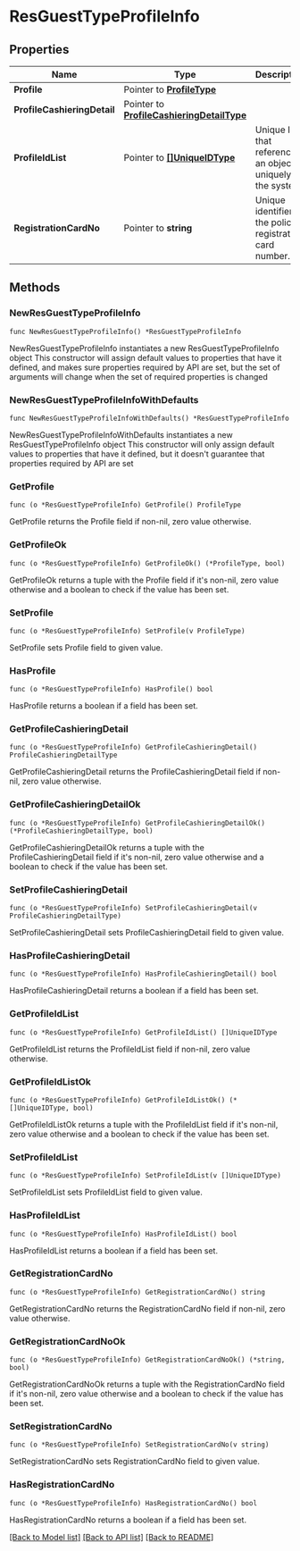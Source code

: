 # ResGuestTypeProfileInfo

## Properties

Name | Type | Description | Notes
------------ | ------------- | ------------- | -------------
**Profile** | Pointer to [**ProfileType**](ProfileType.md) |  | [optional] 
**ProfileCashieringDetail** | Pointer to [**ProfileCashieringDetailType**](ProfileCashieringDetailType.md) |  | [optional] 
**ProfileIdList** | Pointer to [**[]UniqueIDType**](UniqueIDType.md) | Unique Id that references an object uniquely in the system. | [optional] 
**RegistrationCardNo** | Pointer to **string** | Unique identifier of the police registration card number. | [optional] 

## Methods

### NewResGuestTypeProfileInfo

`func NewResGuestTypeProfileInfo() *ResGuestTypeProfileInfo`

NewResGuestTypeProfileInfo instantiates a new ResGuestTypeProfileInfo object
This constructor will assign default values to properties that have it defined,
and makes sure properties required by API are set, but the set of arguments
will change when the set of required properties is changed

### NewResGuestTypeProfileInfoWithDefaults

`func NewResGuestTypeProfileInfoWithDefaults() *ResGuestTypeProfileInfo`

NewResGuestTypeProfileInfoWithDefaults instantiates a new ResGuestTypeProfileInfo object
This constructor will only assign default values to properties that have it defined,
but it doesn't guarantee that properties required by API are set

### GetProfile

`func (o *ResGuestTypeProfileInfo) GetProfile() ProfileType`

GetProfile returns the Profile field if non-nil, zero value otherwise.

### GetProfileOk

`func (o *ResGuestTypeProfileInfo) GetProfileOk() (*ProfileType, bool)`

GetProfileOk returns a tuple with the Profile field if it's non-nil, zero value otherwise
and a boolean to check if the value has been set.

### SetProfile

`func (o *ResGuestTypeProfileInfo) SetProfile(v ProfileType)`

SetProfile sets Profile field to given value.

### HasProfile

`func (o *ResGuestTypeProfileInfo) HasProfile() bool`

HasProfile returns a boolean if a field has been set.

### GetProfileCashieringDetail

`func (o *ResGuestTypeProfileInfo) GetProfileCashieringDetail() ProfileCashieringDetailType`

GetProfileCashieringDetail returns the ProfileCashieringDetail field if non-nil, zero value otherwise.

### GetProfileCashieringDetailOk

`func (o *ResGuestTypeProfileInfo) GetProfileCashieringDetailOk() (*ProfileCashieringDetailType, bool)`

GetProfileCashieringDetailOk returns a tuple with the ProfileCashieringDetail field if it's non-nil, zero value otherwise
and a boolean to check if the value has been set.

### SetProfileCashieringDetail

`func (o *ResGuestTypeProfileInfo) SetProfileCashieringDetail(v ProfileCashieringDetailType)`

SetProfileCashieringDetail sets ProfileCashieringDetail field to given value.

### HasProfileCashieringDetail

`func (o *ResGuestTypeProfileInfo) HasProfileCashieringDetail() bool`

HasProfileCashieringDetail returns a boolean if a field has been set.

### GetProfileIdList

`func (o *ResGuestTypeProfileInfo) GetProfileIdList() []UniqueIDType`

GetProfileIdList returns the ProfileIdList field if non-nil, zero value otherwise.

### GetProfileIdListOk

`func (o *ResGuestTypeProfileInfo) GetProfileIdListOk() (*[]UniqueIDType, bool)`

GetProfileIdListOk returns a tuple with the ProfileIdList field if it's non-nil, zero value otherwise
and a boolean to check if the value has been set.

### SetProfileIdList

`func (o *ResGuestTypeProfileInfo) SetProfileIdList(v []UniqueIDType)`

SetProfileIdList sets ProfileIdList field to given value.

### HasProfileIdList

`func (o *ResGuestTypeProfileInfo) HasProfileIdList() bool`

HasProfileIdList returns a boolean if a field has been set.

### GetRegistrationCardNo

`func (o *ResGuestTypeProfileInfo) GetRegistrationCardNo() string`

GetRegistrationCardNo returns the RegistrationCardNo field if non-nil, zero value otherwise.

### GetRegistrationCardNoOk

`func (o *ResGuestTypeProfileInfo) GetRegistrationCardNoOk() (*string, bool)`

GetRegistrationCardNoOk returns a tuple with the RegistrationCardNo field if it's non-nil, zero value otherwise
and a boolean to check if the value has been set.

### SetRegistrationCardNo

`func (o *ResGuestTypeProfileInfo) SetRegistrationCardNo(v string)`

SetRegistrationCardNo sets RegistrationCardNo field to given value.

### HasRegistrationCardNo

`func (o *ResGuestTypeProfileInfo) HasRegistrationCardNo() bool`

HasRegistrationCardNo returns a boolean if a field has been set.


[[Back to Model list]](../README.md#documentation-for-models) [[Back to API list]](../README.md#documentation-for-api-endpoints) [[Back to README]](../README.md)


